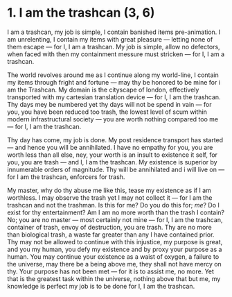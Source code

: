 # 1. I am the trashcan (3, 6)

I am a trashcan, my job is simple, I contain banished items pre-animation. I am unrelenting, I contain my items with great pleasure &mdash; letting none of them escape &mdash; for I, I am a trashcan. My job is simple, allow no defectors, when faced with then my containment messure must stricken &mdash; for I, I am a trashcan.

The world revolves around me as I continue along my world-line, I contain my items through fright and fortune &mdash; may thy be honored to be mine for i am the Trashcan. My domain is the cityscape of london, effectively transported with my cartesian translation device &mdash; for I, I am the trashcan. Thy days mey be numbered yet thy days will not be spend in vain &mdash; for you, you have been reduced too trash, the lowest level of scum within modern infrastructural society &mdash; you are worth nothing compared too me &mdash; for I, I am the trashcan.

Thy day has come, my job is done. My post residence transport has started &mdash; and hence you will be annihilated. I have no empathy for you, you are worth less than all else, ney, your worth is an insult to existence it self, for you, you are trash &mdash; and I, I am the trashcan. My existence is superior by innumerable orders of magnitude. Thy will be annihilated and i will live on &mdash; for I am the trashcan, enforcers for trash.

My master, why do thy abuse me like this, tease my existence as if I am worthless. I may observe the trash yet I may not collect it &mdash; for I am the trashcan and not the trashman. Is this for me? Do you do this for; _me_? Do I exist for thy entertainment? Am I am no more worth than the trash I contain? No; you are no master  &mdash; most certainly not mine &mdash; for I, I am the trashcan, container of trash, envoy of destruction, you are trash. Thy are no more than biological trash, a waste far greater than any I have contained prior. Thy may not be allowed to continue with this injustice, my purpose is great, and you my human, you defy my existence and by proxy your purpose as a human. You may continue your existence as a waist of oxygen, a failure to the universe, may there be a being above me, they shall not have mercy on thy. Your purpose has not been met &mdash; for it is to assist me, no more. Yet that is the greatest task within the universe, nothing above that but me, my knowledge is perfect my job is to be done for I, I am the trashcan.
